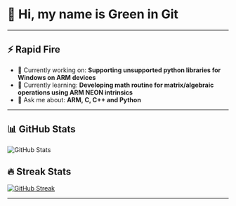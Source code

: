 # 👋 Hi, my name is Green in Git
---

## ⚡ Rapid Fire  
- 💼 Currently working on: **Supporting unsupported python libraries for Windows on ARM devices**  
- 🌱 Currently learning: **Developing math routine for matrix/algebraic operations using ARM NEON intrinsics**  
- 💬 Ask me about: **ARM, C, C++ and Python**  

---

## 📊 GitHub Stats  

![GitHub Stats](https://github-readme-stats.vercel.app/api?username=Greenie0701&show_icons=true&theme=tokyonight)  

## 🔥 Streak Stats
[![GitHub Streak](https://github-readme-streak-stats.herokuapp.com?user=Greenie0701&theme=tokyonight&hide_border=true)](https://git.io/streak-stats)

---


